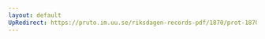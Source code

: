 ```yaml
---
layout: default
UpRedirect: https://pruto.im.uu.se/riksdagen-records-pdf/1870/prot-1870--fk--324.pdf
---
```

